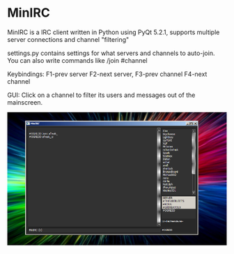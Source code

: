 MinIRC
======

MinIRC is a IRC client written in Python using PyQt 5.2.1, supports multiple server connections and channel "filtering"

settings.py contains settings for what servers and channels to auto-join.
You can also write commands like /join #channel

Keybindings: 
F1-prev server 
F2-next server, 
F3-prev channel
F4-next channel

GUI:
Click on a channel to filter its users and messages out of the mainscreen.

![Alt text](img.png "MinIRC")